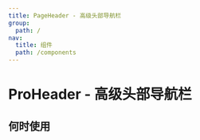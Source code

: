 ```yaml
---
title: PageHeader - 高级头部导航栏
group:
  path: /
nav:
  title: 组件
  path: /components
---
```


# ProHeader - 高级头部导航栏

## 何时使用
